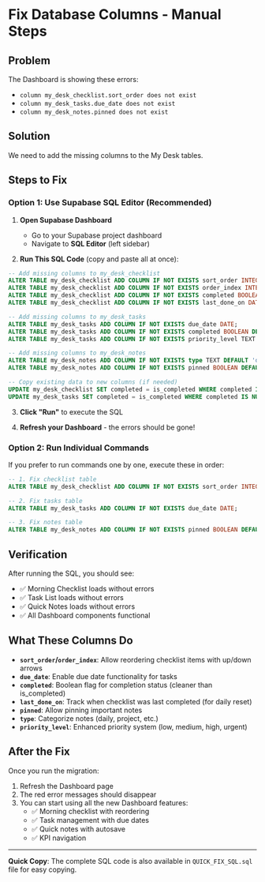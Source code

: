 # Fix Database Columns - Manual Steps

## Problem
The Dashboard is showing these errors:
- `column my_desk_checklist.sort_order does not exist`
- `column my_desk_tasks.due_date does not exist` 
- `column my_desk_notes.pinned does not exist`

## Solution
We need to add the missing columns to the My Desk tables.

## Steps to Fix

### Option 1: Use Supabase SQL Editor (Recommended)

1. **Open Supabase Dashboard**
   - Go to your Supabase project dashboard
   - Navigate to **SQL Editor** (left sidebar)

2. **Run This SQL Code** (copy and paste all at once):

```sql
-- Add missing columns to my_desk_checklist
ALTER TABLE my_desk_checklist ADD COLUMN IF NOT EXISTS sort_order INTEGER DEFAULT 0;
ALTER TABLE my_desk_checklist ADD COLUMN IF NOT EXISTS order_index INTEGER DEFAULT 0;  
ALTER TABLE my_desk_checklist ADD COLUMN IF NOT EXISTS completed BOOLEAN DEFAULT false;
ALTER TABLE my_desk_checklist ADD COLUMN IF NOT EXISTS last_done_on DATE;

-- Add missing columns to my_desk_tasks
ALTER TABLE my_desk_tasks ADD COLUMN IF NOT EXISTS due_date DATE;
ALTER TABLE my_desk_tasks ADD COLUMN IF NOT EXISTS completed BOOLEAN DEFAULT false;
ALTER TABLE my_desk_tasks ADD COLUMN IF NOT EXISTS priority_level TEXT DEFAULT 'medium';

-- Add missing columns to my_desk_notes  
ALTER TABLE my_desk_notes ADD COLUMN IF NOT EXISTS type TEXT DEFAULT 'daily';
ALTER TABLE my_desk_notes ADD COLUMN IF NOT EXISTS pinned BOOLEAN DEFAULT false;

-- Copy existing data to new columns (if needed)
UPDATE my_desk_checklist SET completed = is_completed WHERE completed IS NULL;
UPDATE my_desk_tasks SET completed = is_completed WHERE completed IS NULL;
```

3. **Click "Run"** to execute the SQL

4. **Refresh your Dashboard** - the errors should be gone!

### Option 2: Run Individual Commands

If you prefer to run commands one by one, execute these in order:

```sql
-- 1. Fix checklist table
ALTER TABLE my_desk_checklist ADD COLUMN IF NOT EXISTS sort_order INTEGER DEFAULT 0;
```

```sql
-- 2. Fix tasks table  
ALTER TABLE my_desk_tasks ADD COLUMN IF NOT EXISTS due_date DATE;
```

```sql
-- 3. Fix notes table
ALTER TABLE my_desk_notes ADD COLUMN IF NOT EXISTS pinned BOOLEAN DEFAULT false;
```

## Verification

After running the SQL, you should see:
- ✅ Morning Checklist loads without errors
- ✅ Task List loads without errors  
- ✅ Quick Notes loads without errors
- ✅ All Dashboard components functional

## What These Columns Do

- **`sort_order`/`order_index`**: Allow reordering checklist items with up/down arrows
- **`due_date`**: Enable due date functionality for tasks  
- **`completed`**: Boolean flag for completion status (cleaner than is_completed)
- **`last_done_on`**: Track when checklist was last completed (for daily reset)
- **`pinned`**: Allow pinning important notes
- **`type`**: Categorize notes (daily, project, etc.)
- **`priority_level`**: Enhanced priority system (low, medium, high, urgent)

## After the Fix

Once you run the migration:
1. Refresh the Dashboard page
2. The red error messages should disappear
3. You can start using all the new Dashboard features:
   - ✅ Morning checklist with reordering
   - ✅ Task management with due dates
   - ✅ Quick notes with autosave
   - ✅ KPI navigation

---
**Quick Copy**: The complete SQL code is also available in `QUICK_FIX_SQL.sql` file for easy copying.
